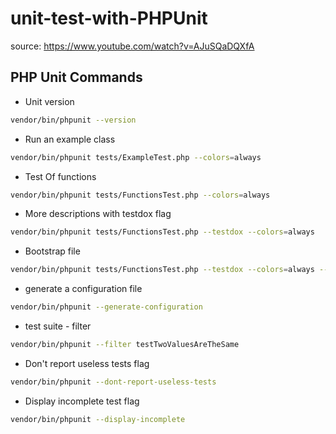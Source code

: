 # unit-test-with-PHPUnit

source: https://www.youtube.com/watch?v=AJuSQaDQXfA

## PHP Unit Commands

- Unit version

```bash
vendor/bin/phpunit --version
```

- Run an example class

```bash
vendor/bin/phpunit tests/ExampleTest.php --colors=always
```

- Test Of functions

```bash
vendor/bin/phpunit tests/FunctionsTest.php --colors=always
```

- More descriptions with testdox flag

```bash
vendor/bin/phpunit tests/FunctionsTest.php --testdox --colors=always
```

- Bootstrap file

```bash
vendor/bin/phpunit tests/FunctionsTest.php --testdox --colors=always --bootstrap tests/bootstrap.php
```

- generate a configuration file

```bash
vendor/bin/phpunit --generate-configuration
```

- test suite - filter

```bash
vendor/bin/phpunit --filter testTwoValuesAreTheSame
```

- Don't report useless tests flag

```bash
vendor/bin/phpunit --dont-report-useless-tests
```

- Display incomplete test flag

```bash
vendor/bin/phpunit --display-incomplete
```
